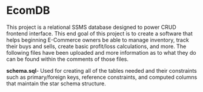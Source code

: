 # EcomDB

This project is a relational SSMS database designed to power CRUD frontend interface. This end goal of this project is to create a software that helps beginning E-Commerce owners be able to manage inventory, track their buys and sells, create basic profit/loss calculations, and more. The following files have been uploaded and more information as to what they do can be found within the comments of those files.

**schema.sql**- Used for creating all of the tables needed and their constraints such as primary/foreign keys, reference constraints, and computed columns that maintain the star schema structure. 
